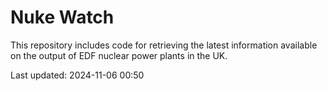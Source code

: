 # Nuke Watch

This repository includes code for retrieving the latest information available on the output of EDF nuclear power plants in the UK.

Last updated: 2024-11-06 00:50